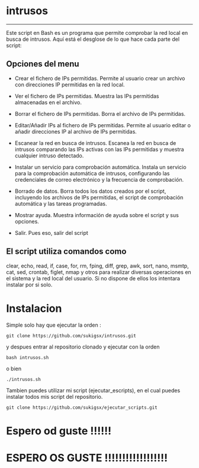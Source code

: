 # intrusos
---------------------------------------------------
Este script en Bash es un programa que permite comprobar la red local en busca de intrusos. Aquí está el desglose de lo que hace cada parte del script:

## Opciones del menu

- Crear el fichero de IPs permitidas.
    Permite al usuario crear un archivo con direcciones IP permitidas en la red local.

- Ver el fichero de IPs permitidas.
    Muestra las IPs permitidas almacenadas en el archivo.

- Borrar el fichero de IPs permitidas.
    Borra el archivo de IPs permitidas.

- Editar/Añadir IPs al fichero de IPs permitidas.
    Permite al usuario editar o añadir direcciones IP al archivo de IPs permitidas.

- Escanear la red en busca de intrusos.
    Escanea la red en busca de intrusos comparando las IPs activas con las IPs permitidas y muestra cualquier intruso detectado.

- Instalar un servicio para comprobación automática.
    Instala un servicio para la comprobación automática de intrusos, configurando las credenciales de correo electrónico y la frecuencia de comprobación.

- Borrado de datos.
    Borra todos los datos creados por el script, incluyendo los archivos de IPs permitidas, el script de comprobación automática y las tareas programadas.

- Mostrar ayuda.
    Muestra información de ayuda sobre el script y sus opciones.

- Salir.
    Pues eso, salir del script

## El script utiliza comandos como
clear, echo, read, if, case, for, rm, fping, diff, grep, awk, sort, nano, msmtp, cat, sed, crontab, figlet, nmap y otros para realizar diversas operaciones en el sistema y la red local del usuario.
Si no dispone de ellos los intentara instalar por si solo.

# Instalacion
Simple solo hay que ejecutar la orden :

    git clone https://github.com/sukigsx/intrusos.git
y despues entrar al repositorio clonado y ejecutar con la orden

    bash intrusos.sh
o bien

    ./intrusos.sh
Tambien puedes utilizar mi script (ejecutar_escripts), en el cual puedes instalar todos mis script del repositorio.

    git clone https://github.com/sukigsx/ejecutar_scripts.git
# Espero od guste !!!!!!
# ESPERO OS GUSTE !!!!!!!!!!!!!!!!!!
